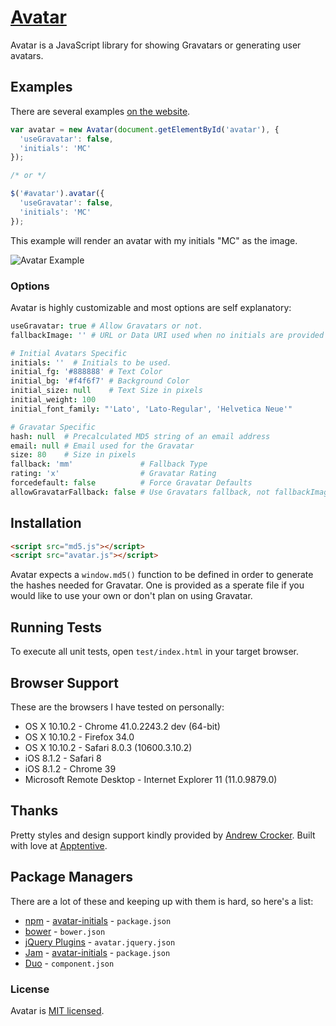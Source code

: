 # [Avatar](http://matthewcallis.github.io/avatar/)

Avatar is a JavaScript library for showing Gravatars or generating user avatars.

## Examples

There are several examples [on the website](http://matthewcallis.github.io/avatar/).

```js
var avatar = new Avatar(document.getElementById('avatar'), {
  'useGravatar': false,
  'initials': 'MC'
});

/* or */

$('#avatar').avatar({
  'useGravatar': false,
  'initials': 'MC'
});
```

This example will render an avatar with my initials "MC" as the image.

![Avatar Example](https://raw.githubusercontent.com/MatthewCallis/avatar/master/example.png)

### Options

Avatar is highly customizable and most options are self explanatory:

```coffeescript
useGravatar: true # Allow Gravatars or not.
fallbackImage: '' # URL or Data URI used when no initials are provided and not using Gravatars.

# Initial Avatars Specific
initials: ''  # Initials to be used.
initial_fg: '#888888' # Text Color
initial_bg: '#f4f6f7' # Background Color
initial_size: null    # Text Size in pixels
initial_weight: 100
initial_font_family: "'Lato', 'Lato-Regular', 'Helvetica Neue'"

# Gravatar Specific
hash: null  # Precalculated MD5 string of an email address
email: null # Email used for the Gravatar
size: 80    # Size in pixels
fallback: 'mm'               # Fallback Type
rating: 'x'                  # Gravatar Rating
forcedefault: false          # Force Gravatar Defaults
allowGravatarFallback: false # Use Gravatars fallback, not fallbackImage
```

## Installation

```html
<script src="md5.js"></script>
<script src="avatar.js"></script>
```

Avatar expects a `window.md5()` function to be defined in order to generate the hashes needed for Gravatar. One is provided as a sperate file if you would like to use your own or don't plan on using Gravatar.

## Running Tests

To execute all unit tests, open `test/index.html` in your target browser.

## Browser Support

These are the browsers I have tested on personally:

* OS X 10.10.2 - Chrome 41.0.2243.2 dev (64-bit)
* OS X 10.10.2 - Firefox 34.0
* OS X 10.10.2 - Safari 8.0.3 (10600.3.10.2)
* iOS 8.1.2 - Safari 8
* iOS 8.1.2 - Chrome 39
* Microsoft Remote Desktop - Internet Explorer 11 (11.0.9879.0)

## Thanks

Pretty styles and design support kindly provided by [Andrew Crocker](https://github.com/andrewcrocker).
Built with love at [Apptentive](https://github.com/apptentive).

## Package Managers

There are a lot of these and keeping up with them is hard, so here's a list:

* [npm](https://www.npmjs.com/) - [avatar-initials](https://www.npmjs.com/package/avatar-initials) - `package.json`
* [bower](http://bower.io/) - `bower.json`
* [jQuery Plugins](http://plugins.jquery.com/) - `avatar.jquery.json`
* [Jam](http://jamjs.org/) - [avatar-initials](http://jamjs.org/packages/#/details/avatar-initials) - `package.json`
* [Duo](http://duojs.org/) - `component.json`

### License

Avatar is [MIT licensed](./LICENSE).
